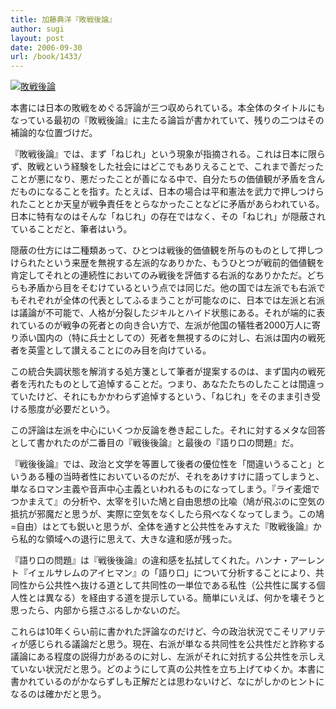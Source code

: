 ```yaml
---
title: 加藤典洋『敗戦後論』
author: sugi
layout: post
date: 2006-09-30
url: /book/1433/
---
```

<a href="http://www.amazon.co.jp/exec/obidos/ASIN/4480421564/chezsugi-22/ref=nosim/" name="amazletlink" target="_blank"><img src="http://i1.wp.com/ec2.images-amazon.com/images/I/51E1DBGVZAL.SL160.jpg?w=660" alt="敗戦後論" class="alignleft" data-recalc-dims="1" /></a>

本書には日本の敗戦をめぐる評論が三つ収められている。本全体のタイトルにもなっている最初の『敗戦後論』に主たる論旨が書かれていて、残りの二つはその補論的な位置づけだ。

『敗戦後論』では、まず「ねじれ」という現象が指摘される。これは日本に限らず、敗戦という経験をした社会にはどこでもありえることで、これまで善だったことが悪になり、悪だったことが善になる中で、自分たちの価値観が矛盾を含んだものになることを指す。たとえば、日本の場合は平和憲法を武力で押しつけられたこととか天皇が戦争責任をとらなかったことなどに矛盾があらわれている。日本に特有なのはそんな「ねじれ」の存在ではなく、その「ねじれ」が隠蔽されていることだと、筆者はいう。

隠蔽の仕方には二種類あって、ひとつは戦後的価値観を所与のものとして押しつけられたという来歴を無視する左派的なありかた、もうひとつが戦前的価値観を肯定してそれとの連続性においてのみ戦後を評価する右派的なありかただ。どちらも矛盾から目をそむけているという点では同じだ。他の国では左派でも右派でもそれぞれが全体の代表としてふるまうことが可能なのに、日本では左派と右派は議論が不可能で、人格が分裂したジキルとハイド状態にある。それが端的に表れているのが戦争の死者との向き合い方で、左派が他国の犠牲者2000万人に寄り添い国内の（特に兵士としての）死者を無視するのに対し、右派は国内の戦死者を英霊として讃えることにのみ目を向けている。

この統合失調状態を解消する処方箋として筆者が提案するのは、まず国内の戦死者を汚れたものとして追悼することだ。つまり、あなたたちのしたことは間違っていたけど、それにもかかわらず追悼するという、「ねじれ」をそのまま引き受ける態度が必要だという。

この評論は左派を中心にいくつか反論を巻き起こした。それに対するメタな回答として書かれたのが二番目の『戦後後論』と最後の『語り口の問題』だ。

『戦後後論』では、政治と文学を等置して後者の優位性を「間違いうること」というある種の当時者性においているのだが、それをあけすけに語ってしまうと、単なるロマン主義や音声中心主義といわれるものになってしまう。『ライ麦畑でつかまえて』の分析や、太宰を引いた鳩と自由思想の比喩（鳩が飛ぶのに空気の抵抗が邪魔だと思うが、実際に空気をなくしたら飛べなくなってしまう。この鳩=自由）はとても鋭いと思うが、全体を通すと公共性をみすえた『敗戦後論』から私的な領域への退行に思えて、大きな違和感が残った。

『語り口の問題』は『戦後後論』の違和感を払拭してくれた。ハンナ・アーレント『イェルサレムのアイヒマン』の「語り口」について分析することにより、共同性から公共性へ抜ける道として共同性の一単位である私性（公共性に属する個人性とは異なる）を経由する道を提示している。簡単にいえば、何かを壊そうと思ったら、内部から揺さぶるしかないのだ。

これらは10年くらい前に書かれた評論なのだけど、今の政治状況でこそリアリティが感じられる議論だと思う。現在、右派が単なる共同性を公共性だと詐称する議論にある程度の説得力があるのに対し、左派がそれに対抗する公共性を示しえていない状況だと思う。どのようにして真の公共性を立ち上げてゆくか。本書に書かれているのがかならずしも正解だとは思わないけど、なにがしかのヒントになるのは確かだと思う。

